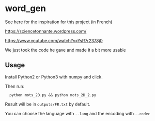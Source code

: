 # word_gen

See here for the inspiration for this project
(in French)

https://sciencetonnante.wordpress.com/

https://www.youtube.com/watch?v=YsR7r2378j0

We just took the code he gave and made it a bit more usable

## Usage

Install Python2 or Python3 with numpy and click.

Then run:

```
  python mots_2D.py && python mots_2D_2.py
```

Result will be in `outputs/FR.txt` by default.

You can choose the language with ``--lang`` and the encoding with
``--codec``
